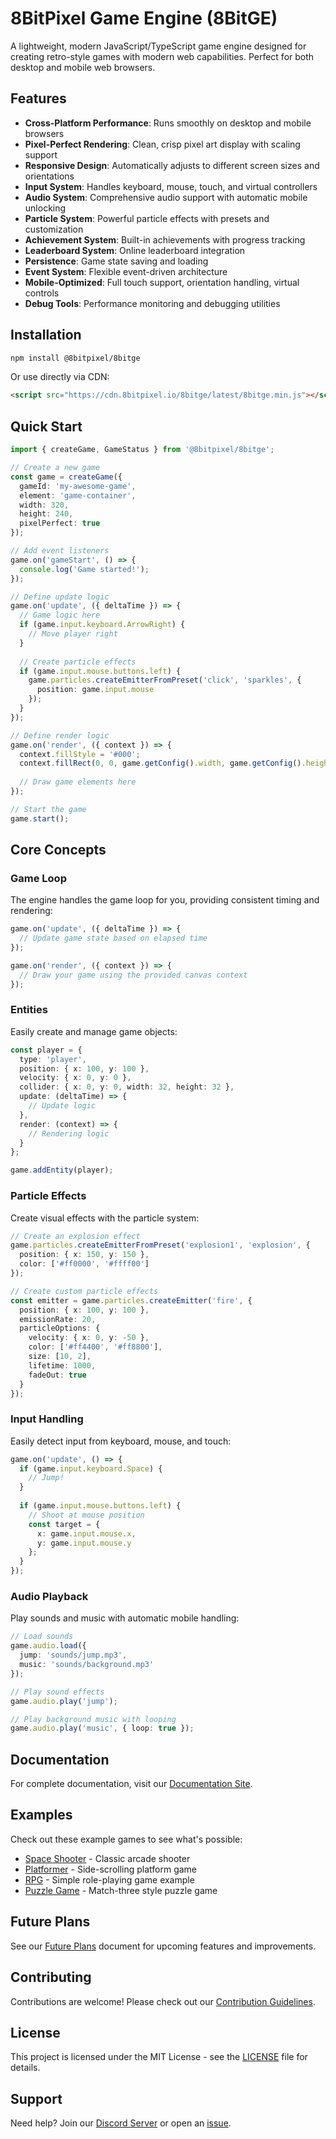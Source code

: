 # 8BitPixel Game Engine (8BitGE)

A lightweight, modern JavaScript/TypeScript game engine designed for creating retro-style games with modern web capabilities. Perfect for both desktop and mobile web browsers.

## Features

- **Cross-Platform Performance**: Runs smoothly on desktop and mobile browsers
- **Pixel-Perfect Rendering**: Clean, crisp pixel art display with scaling support
- **Responsive Design**: Automatically adjusts to different screen sizes and orientations
- **Input System**: Handles keyboard, mouse, touch, and virtual controllers
- **Audio System**: Comprehensive audio support with automatic mobile unlocking
- **Particle System**: Powerful particle effects with presets and customization
- **Achievement System**: Built-in achievements with progress tracking
- **Leaderboard System**: Online leaderboard integration
- **Persistence**: Game state saving and loading
- **Event System**: Flexible event-driven architecture
- **Mobile-Optimized**: Full touch support, orientation handling, virtual controls
- **Debug Tools**: Performance monitoring and debugging utilities

## Installation

```bash
npm install @8bitpixel/8bitge
```

Or use directly via CDN:

```html
<script src="https://cdn.8bitpixel.io/8bitge/latest/8bitge.min.js"></script>
```

## Quick Start

```typescript
import { createGame, GameStatus } from '@8bitpixel/8bitge';

// Create a new game
const game = createGame({
  gameId: 'my-awesome-game',
  element: 'game-container',
  width: 320,
  height: 240,
  pixelPerfect: true
});

// Add event listeners
game.on('gameStart', () => {
  console.log('Game started!');
});

// Define update logic
game.on('update', ({ deltaTime }) => {
  // Game logic here
  if (game.input.keyboard.ArrowRight) {
    // Move player right
  }
  
  // Create particle effects
  if (game.input.mouse.buttons.left) {
    game.particles.createEmitterFromPreset('click', 'sparkles', {
      position: game.input.mouse
    });
  }
});

// Define render logic
game.on('render', ({ context }) => {
  context.fillStyle = '#000';
  context.fillRect(0, 0, game.getConfig().width, game.getConfig().height);
  
  // Draw game elements here
});

// Start the game
game.start();
```

## Core Concepts

### Game Loop

The engine handles the game loop for you, providing consistent timing and rendering:

```typescript
game.on('update', ({ deltaTime }) => {
  // Update game state based on elapsed time
});

game.on('render', ({ context }) => {
  // Draw your game using the provided canvas context
});
```

### Entities

Easily create and manage game objects:

```typescript
const player = {
  type: 'player',
  position: { x: 100, y: 100 },
  velocity: { x: 0, y: 0 },
  collider: { x: 0, y: 0, width: 32, height: 32 },
  update: (deltaTime) => {
    // Update logic
  },
  render: (context) => {
    // Rendering logic
  }
};

game.addEntity(player);
```

### Particle Effects

Create visual effects with the particle system:

```typescript
// Create an explosion effect
game.particles.createEmitterFromPreset('explosion1', 'explosion', {
  position: { x: 150, y: 150 },
  color: ['#ff0000', '#ffff00']
});

// Create custom particle effects
const emitter = game.particles.createEmitter('fire', {
  position: { x: 100, y: 100 },
  emissionRate: 20,
  particleOptions: {
    velocity: { x: 0, y: -50 },
    color: ['#ff4400', '#ff8800'],
    size: [10, 2],
    lifetime: 1000,
    fadeOut: true
  }
});
```

### Input Handling

Easily detect input from keyboard, mouse, and touch:

```typescript
game.on('update', () => {
  if (game.input.keyboard.Space) {
    // Jump!
  }
  
  if (game.input.mouse.buttons.left) {
    // Shoot at mouse position
    const target = {
      x: game.input.mouse.x,
      y: game.input.mouse.y
    };
  }
});
```

### Audio Playback

Play sounds and music with automatic mobile handling:

```typescript
// Load sounds
game.audio.load({
  jump: 'sounds/jump.mp3',
  music: 'sounds/background.mp3'
});

// Play sound effects
game.audio.play('jump');

// Play background music with looping
game.audio.play('music', { loop: true });
```

## Documentation

For complete documentation, visit our [Documentation Site](https://docs.8bitpixel.io).

## Examples

Check out these example games to see what's possible:

- [Space Shooter](https://examples.8bitpixel.io/space-shooter) - Classic arcade shooter
- [Platformer](https://examples.8bitpixel.io/platformer) - Side-scrolling platform game
- [RPG](https://examples.8bitpixel.io/rpg) - Simple role-playing game example
- [Puzzle Game](https://examples.8bitpixel.io/puzzle) - Match-three style puzzle game

## Future Plans

See our [Future Plans](./FuturePlans.md) document for upcoming features and improvements.

## Contributing

Contributions are welcome! Please check out our [Contribution Guidelines](./CONTRIBUTING.md).

## License

This project is licensed under the MIT License - see the [LICENSE](./LICENSE) file for details.

## Support

Need help? Join our [Discord Server](https://discord.gg/8bitpixel) or open an [issue](https://github.com/codemeapixel/8bitge/issues).